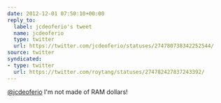 ```yaml
---
date: 2012-12-01 07:50:10+00:00
reply_to:
  label: jcdeoferio's tweet
  name: jcdeoferio
  type: twitter
  url: https://twitter.com/jcdeoferio/statuses/274780738342252544/
source: twitter
syndicated:
- type: twitter
  url: https://twitter.com/roytang/statuses/274782427837243392/
---
```


[@jcdeoferio](https://twitter.com/jcdeoferio/) I'm not made of RAM dollars!